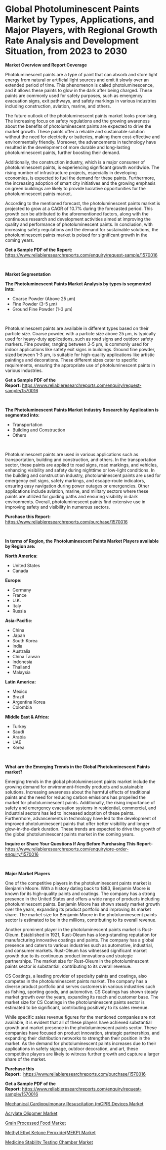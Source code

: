 <p><h1>Global Photoluminescent Paints Market by Types, Applications, and Major Players, with Regional Growth Rate Analysis and Development Situation, from 2023 to 2030</h1></p><p><strong>Market Overview and Report Coverage</strong></p>
<p><p>Photoluminescent paints are a type of paint that can absorb and store light energy from natural or artificial light sources and emit it slowly over an extended period of time. This phenomenon is called photoluminescence, and it allows these paints to glow in the dark after being charged. These paints are commonly used for safety purposes, such as emergency evacuation signs, exit pathways, and safety markings in various industries including construction, aviation, marine, and others.</p><p>The future outlook of the photoluminescent paints market looks promising. The increasing focus on safety regulations and the growing awareness about the benefits of photoluminescent paints are expected to drive the market growth. These paints offer a reliable and sustainable solution without the need for electricity or batteries, making them cost-effective and environmentally friendly. Moreover, the advancements in technology have resulted in the development of more durable and long-lasting photoluminescent paints, further boosting their demand.</p><p>Additionally, the construction industry, which is a major consumer of photoluminescent paints, is experiencing significant growth worldwide. The rising number of infrastructure projects, especially in developing economies, is expected to fuel the demand for these paints. Furthermore, the increasing adoption of smart city initiatives and the growing emphasis on green buildings are likely to provide lucrative opportunities for the photoluminescent paints market.</p><p>According to the mentioned forecast, the photoluminescent paints market is projected to grow at a CAGR of 10.7% during the forecasted period. This growth can be attributed to the aforementioned factors, along with the continuous research and development activities aimed at improving the quality and performance of photoluminescent paints. In conclusion, with increasing safety regulations and the demand for sustainable solutions, the photoluminescent paints market is poised for significant growth in the coming years.</p></p>
<p><strong>Get a Sample PDF of the Report:</strong> <a href="https://www.reliableresearchreports.com/enquiry/request-sample/1570016">https://www.reliableresearchreports.com/enquiry/request-sample/1570016</a></p>
<p>&nbsp;</p>
<p><strong>Market Segmentation</strong></p>
<p><strong>The Photoluminescent Paints Market Analysis by types is segmented into:</strong></p>
<p><ul><li>Coarse Powder (Above 25 µm)</li><li>Fine Powder (3-5 µm)</li><li>Ground Fine Powder (1-3 µm)</li></ul></p>
<p>&nbsp;</p>
<p><p>Photoluminescent paints are available in different types based on their particle size. Coarse powder, with a particle size above 25 µm, is typically used for heavy-duty applications, such as road signs and outdoor safety markers. Fine powder, ranging between 3-5 µm, is commonly used for indoor applications like safety exit signs in buildings. Ground fine powder, sized between 1-3 µm, is suitable for high-quality applications like artistic paintings and decorations. These different sizes cater to specific requirements, ensuring the appropriate use of photoluminescent paints in various industries.</p></p>
<p><strong>Get a Sample PDF of the Report:</strong>&nbsp;<a href="https://www.reliableresearchreports.com/enquiry/request-sample/1570016">https://www.reliableresearchreports.com/enquiry/request-sample/1570016</a></p>
<p>&nbsp;</p>
<p><strong>The Photoluminescent Paints Market Industry Research by Application is segmented into:</strong></p>
<p><ul><li>Transportation</li><li>Building and Construction</li><li>Others</li></ul></p>
<p>&nbsp;</p>
<p><p>Photoluminescent paints are used in various applications such as transportation, building and construction, and others. In the transportation sector, these paints are applied to road signs, road markings, and vehicles, enhancing visibility and safety during nighttime or low-light conditions. In the building and construction industry, photoluminescent paints are used for emergency exit signs, safety markings, and escape-route indicators, ensuring easy navigation during power outages or emergencies. Other applications include aviation, marine, and military sectors where these paints are utilized for guiding paths and ensuring visibility in dark environments. Overall, photoluminescent paints find extensive use in improving safety and visibility in numerous sectors.</p></p>
<p><strong>Purchase this Report:</strong>&nbsp; <a href="https://www.reliableresearchreports.com/purchase/1570016">https://www.reliableresearchreports.com/purchase/1570016</a></p>
<p>&nbsp;</p>
<p><strong>In terms of Region, the Photoluminescent Paints Market Players available by Region are:</strong></p>
<p>
    <p> <strong> North America: </strong>
        <ul>
            <li>United States</li>
            <li>Canada</li>
        </ul>
        </p> 
    <p> <strong> Europe: </strong>
        <ul>
            <li>Germany</li>
            <li>France</li>
            <li>U.K.</li>
            <li>Italy</li>
            <li>Russia</li>
        </ul>
        </p> 
    <p> <strong> Asia-Pacific: </strong>
        <ul>
            <li>China</li>
            <li>Japan</li>
            <li>South Korea</li>
            <li>India</li>
            <li>Australia</li>
            <li>China Taiwan</li>
            <li>Indonesia</li>
            <li>Thailand</li>
            <li>Malaysia</li>
        </ul>
        </p> 
    <p> <strong> Latin America: </strong>
        <ul>
            <li>Mexico</li>
            <li>Brazil</li>
            <li>Argentina Korea</li>
            <li>Colombia</li>
        </ul>
        </p> 
    <p> <strong> Middle East & Africa: </strong>
        <ul>
            <li>Turkey</li>
            <li>Saudi</li>
            <li>Arabia</li>
            <li>UAE</li>
            <li>Korea</li>
        </ul>
    </p>
    </p>
<p>&nbsp;</p>
<p><strong>What are the Emerging Trends in the Global Photoluminescent Paints market?</strong></p>
<p><p>Emerging trends in the global photoluminescent paints market include the growing demand for environment-friendly products and sustainable solutions. Increasing awareness about the harmful effects of traditional paints and the need for reducing carbon emissions has propelled the market for photoluminescent paints. Additionally, the rising importance of safety and emergency evacuation systems in residential, commercial, and industrial sectors has led to increased adoption of these paints. Furthermore, advancements in technology have led to the development of improved photoluminescent paints that offer better visibility and longer glow-in-the-dark duration. These trends are expected to drive the growth of the global photoluminescent paints market in the coming years.</p></p>
<p><strong>Inquire or Share Your Questions If Any Before Purchasing This Report</strong>- <a href="https://www.reliableresearchreports.com/enquiry/pre-order-enquiry/1570016">https://www.reliableresearchreports.com/enquiry/pre-order-enquiry/1570016</a></p>
<p>&nbsp;</p>
<p><strong>Major Market Players</strong></p>
<p><p>One of the competitive players in the photoluminescent paints market is Benjamin Moore. With a history dating back to 1883, Benjamin Moore is known for its high-quality paints and coatings. The company has a strong presence in the United States and offers a wide range of products including photoluminescent paints. Benjamin Moore has shown steady market growth over the years, expanding its product portfolio and improving its market share. The market size for Benjamin Moore in the photoluminescent paints sector is estimated to be in the millions, contributing to its overall revenue.</p><p>Another prominent player in the photoluminescent paints market is Rust-Oleum. Established in 1921, Rust-Oleum has a long-standing reputation for manufacturing innovative coatings and paints. The company has a global presence and caters to various industries such as automotive, industrial, and consumer markets. Rust-Oleum has witnessed significant market growth due to its continuous product innovations and strategic partnerships. The market size for Rust-Oleum in the photoluminescent paints sector is substantial, contributing to its overall revenue.</p><p>CS Coatings, a leading provider of specialty paints and coatings, also competes in the photoluminescent paints market. The company has a diverse product portfolio and serves customers in various industries such as fishing, sporting goods, and automotive. CS Coatings has shown steady market growth over the years, expanding its reach and customer base. The market size for CS Coatings in the photoluminescent paints sector is estimated to be significant, contributing positively to its sales revenue.</p><p>While specific sales revenue figures for the mentioned companies are not available, it is evident that all of these players have achieved substantial growth and market presence in the photoluminescent paints sector. These companies have focused on product innovation, strategic partnerships, and expanding their distribution networks to strengthen their position in the market. As the demand for photoluminescent paints increases due to their applications in safety signage, outdoor decoration, and art, these competitive players are likely to witness further growth and capture a larger share of the market.</p></p>
<p><strong>Purchase this Report:</strong>&nbsp;&nbsp;<a href="https://www.reliableresearchreports.com/purchase/1570016">https://www.reliableresearchreports.com/purchase/1570016</a></p>
<p></p>
<p><strong>Get a Sample PDF of the Report:</strong>&nbsp;<a href="https://www.reliableresearchreports.com/enquiry/request-sample/1570016">https://www.reliableresearchreports.com/enquiry/request-sample/1570016</a></p>
<p><p><a href="https://www.linkedin.com/pulse/mechanical-cardiopulmonary-resuscitation-mcpr-devices-1li5e/">Mechanical Cardiopulmonary Resuscitation (mCPR) Devices Market</a></p><p><a href="https://github.com/gaydyna/Market-Research-Report-List-1/blob/main/acrylate-oligomer-market.md">Acrylate Oligomer Market</a></p><p><a href="https://medium.com/@geneeffertz/grain-processed-food-market-analysis-its-cagr-market-segmentation-and-global-industry-overview-e4ce08d49558">Grain Processed Food Market</a></p><p><a href="https://github.com/tamvrosiya/Market-Research-Report-List-1/blob/main/methyl-ethyl-ketone-peroxidemekp-market.md">Methyl Ethyl Ketone Peroxide(MEKP) Market</a></p><p><a href="https://www.linkedin.com/pulse/medicine-stability-testing-chamber-market-size-share-global-3fdxe/">Medicine Stability Testing Chamber Market</a></p></p>